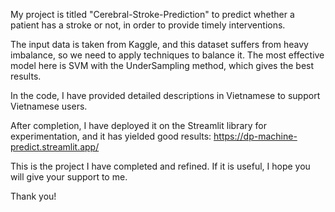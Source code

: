 My project is titled "Cerebral-Stroke-Prediction" to predict whether a patient has a stroke or not, in order to provide timely interventions.

The input data is taken from Kaggle, and this dataset suffers from heavy imbalance, so we need to apply techniques to balance it. The most effective model here is SVM with the UnderSampling method, which gives the best results.

In the code, I have provided detailed descriptions in Vietnamese to support Vietnamese users.

After completion, I have deployed it on the Streamlit library for experimentation, and it has yielded good results: https://dp-machine-predict.streamlit.app/

This is the project I have completed and refined. If it is useful, I hope you will give your support to me.

Thank you!

